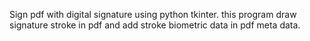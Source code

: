 Sign pdf with digital signature using python tkinter.
this program draw signature stroke in pdf  and add stroke biometric data in pdf meta data.

 
